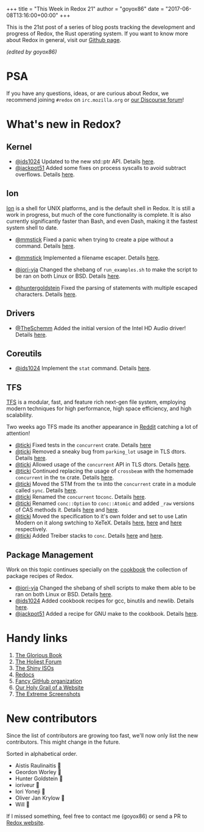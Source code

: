 +++
title = "This Week in Redox 21"
author = "goyox86"
date = "2017-06-08T13:16:00+00:00"
+++

This is the 21st post of a series of blog posts tracking the development and progress of Redox, the Rust operating system. If you want to know more about Redox in general, visit our [Github page](https://github.com/redox-os/redox).

*(edited by goyox86)*

# PSA
If you have any questions, ideas, or are curious about Redox, we recommend joining `#redox` on `irc.mozilla.org` or [our Discourse forum](https://discourse.redox-os.org/)!

# What's new in Redox?

## Kernel

- [@ids1024](https://github.com/ids1024) Updated to the new std::ptr API.  Details [here](https://github.com/redox-os/kernel/pull/21).
- [@jackpot51](https://github.com/jackpot51) Added some fixes on process syscalls to avoid subtract overflows. Details [here](https://github.com/redox-os/kernel/commit/8d899258424f121df196ef38f2d3988e59339828).

## Ion

[Ion](https://github.com/redox-os/ion) is a shell for UNIX platforms, and is the default shell in Redox. It is still a work in progress, but much of the core functionality is complete. It is also currently significantly faster than Bash, and even Dash, making it the fastest system shell to date.

-  [@mmstick](https://github.com/mmstick) Fixed a panic when trying to create a pipe without a command. Details [here](https://github.com/redox-os/ion/commit/fe47660701d05544616da656aedd97e28e1fb0ca).
- [@mmstick](https://github.com/mmstick) Implemented a filename escaper. Details [here](https://github.com/redox-os/ion/commit/29497ada7fcf656c30da89d9689769163913fdf1).

- [@iori-yja](https://github.com/iori-yja) Changed the shebang of `run_examples.sh` to make the script to be ran on both Linux or BSD. Details [here](https://github.com/redox-os/ion/pull/290).

-  [@huntergoldstein](https://github.com/huntergoldstein) Fixed the parsing of statements with multiple escaped characters. Details [here](https://github.com/redox-os/ion/pull/292).

## Drivers

- [@TheSchemm](https://github.com/TheSchemm) Added the initial version of the Intel HD Audio driver!  Details [here](https://github.com/redox-os/drivers/pull/13).

## Coreutils

- [@ids1024](https://github.com/ids1024) Implement the `stat` command. Details [here](https://github.com/redox-os/coreutils/pull/153).

## TFS

[TFS](github.com/redox-os/tfs) is a modular, fast, and feature rich next-gen file system, employing modern techniques for high performance, high space efficiency, and high scalability.

Two weeks ago TFS made its another appearance in [Reddit](https://www.reddit.com/r/programming/comments/6clnp9/tfs_nextgeneration_file_system_written_in_rust/) catching a lot of attention!

- [@ticki](https://github.com/ticki) Fixed tests in the `concurrent` crate.  Details [here](https://github.com/redox-os/tfs/commit/25f663973923b48cd2913f68ae898973e4b92bb9)
- [@ticki](https://github.com/ticki) Removed a sneaky bug from `parking_lot` usage in TLS dtors. Details [here](https://github.com/redox-os/tfs/commit/348a091e6c7d7ad191e7cfc2b7c4df6192b88b5a).
- [@ticki](https://github.com/ticki) Allowed usage of the `concurrent` API in TLS dtors. Details [here](https://github.com/redox-os/tfs/commit/709a13313e47aaa2394e6b4fecd88f012ff00bfe).
- [@ticki](https://github.com/ticki) Continued replacing the usage of `crossbeam` with the homemade `concurrent` in the `tm` crate. Details [here](https://github.com/redox-os/tfs/commit/b84a6e2fd1030a27e4dbf5cce842354d73246f4f).
- [@ticki](https://github.com/ticki) Moved the STM from the `tm`  into the `concurrent` crate in a module called `sync`. Details [here](https://github.com/redox-os/tfs/commit/d8ff5dd20ccb6463712db05d7c3a4809e2d24c1f).
- [@ticki](https://github.com/ticki) Renamed the `concurrent` to`conc`. Details [here](https://github.com/redox-os/tfs/commit/aef4e42fcf5b18c44bff5569ea8d8fc281bdda75).
- [@ticki](https://github.com/ticki) Renamed `conc::Option` to `conc::Atomic` and added `_raw` versions of CAS methods it. Details [here](https://github.com/redox-os/tfs/commit/fab3e084508024dd3f96c7240e82186201175d9f) and [here](https://github.com/redox-os/tfs/commit/eb4a97cdb284b2d2387f60cc18a387e234f46b4a).
- [@ticki](https://github.com/ticki) Moved the specification to it's own folder and set to use Latin Modern on it along swtching to XeTeX. Details [here](https://github.com/redox-os/tfs/commit/0e64173024ef476351437c1da5a767804117801c), [here](https://github.com/redox-os/tfs/commit/5cf09b5783aab5299cbaac04b62d83e1d96dda25) and [here](https://github.com/redox-os/tfs/commit/31c3229600c362a51e28f2e505e9c58a7f49212f) respectively.
-  [@ticki](https://github.com/ticki) Added Treiber stacks to `conc`. Details [here](https://github.com/redox-os/tfs/commit/492717a7d2274d5c5020f0a80342ba0f365ccc67) and [here](https://github.com/redox-os/tfs/commit/66744682df2c1c5a6e4e13e877d6b629836659df).

## Package Management

Work on this topic continues specially on the [cookbook](https://github.com/redox-os/cookbook) the collection of package recipes of Redox.

- [@iori-yja](https://github.com/iori-yja) Changed the shebang of shell scripts to make them able to be ran on both Linux or BSD. Details [here](https://github.com/redox-os/cookbook/pull/12).
- [@ids1024](https://github.com/ids1024) Added cookbook recipes for gcc, binutils and newlib. Details [here](https://github.com/redox-os/cookbook/pull/11).
- [@jackpot51](https://github.com/jackpot51) Added a recipe for GNU make to the cookbook. Details [here](https://github.com/redox-os/cookbook/commit/c8a927f64364c78d799ff7bcbc64d7f23ad7c35d).

# Handy links

1. [The Glorious Book](https://doc.redox-os.org/book/)
2. [The Holiest Forum](https://discourse.redox-os.org/)
3. [The Shiny ISOs](https://github.com/redox-os/redox/releases)
4. [Redocs](http://www.redox-os.org/docs/)
5. [Fancy GitHub organization](https://github.com/redox-os)
6. [Our Holy Grail of a Website](http://www.redox-os.org/)
7. [The Extreme Screenshots](http://www.redox-os.org/screens/)

# New contributors

Since the list of contributors are growing too fast, we'll now only list the new contributors. This might change in the future.

Sorted in alphabetical order.

- Aistis Raulinaitis 🎂
- Geordon Worley 🎂
- Hunter Goldstein 🎂
- ioriveur 🎂
- Iori Yoneji 🎂
- Oliver Jan Krylow 🎂
- Will 🎂

If I missed something, feel free to contact me (goyox86) or send a PR to [Redox website](https://github.com/redox-os/website).
